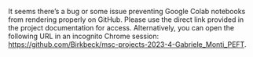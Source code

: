 It seems there’s a bug or some issue preventing Google Colab notebooks from rendering properly on GitHub. Please use the direct link provided in the project documentation for access. Alternatively, you can open the following URL in an incognito Chrome session:
https://github.com/Birkbeck/msc-projects-2023-4-Gabriele_Monti_PEFT.
